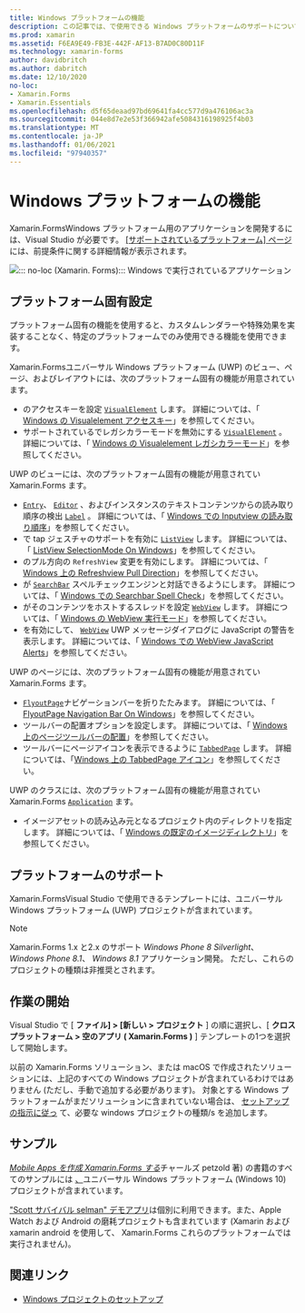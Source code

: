 ```yaml
---
title: Windows プラットフォームの機能
description: この記事では、で使用できる Windows プラットフォームのサポートについて説明 Xamarin.Forms します。
ms.prod: xamarin
ms.assetid: F6EA9E49-FB3E-442F-AF13-B7AD0C80D11F
ms.technology: xamarin-forms
author: davidbritch
ms.author: dabritch
ms.date: 12/10/2020
no-loc:
- Xamarin.Forms
- Xamarin.Essentials
ms.openlocfilehash: d5f65deaad97bd69641fa4cc577d9a476106ac3a
ms.sourcegitcommit: 044e8d7e2e53f366942afe5084316198925f4b03
ms.translationtype: MT
ms.contentlocale: ja-JP
ms.lasthandoff: 01/06/2021
ms.locfileid: "97940357"
---
```

# <a name="windows-platform-features"></a>Windows プラットフォームの機能

Xamarin.FormsWindows プラットフォーム用のアプリケーションを開発するには、Visual Studio が必要です。 [ [サポートされているプラットフォーム] ページ](~/get-started/supported-platforms.md) には、前提条件に関する詳細情報が表示されます。

![::: no-loc (Xamarin. Forms)::: Windows で実行されているアプリケーション](images/allhanselman.png)

## <a name="platform-specifics"></a>プラットフォーム固有設定

プラットフォーム固有の機能を使用すると、カスタムレンダラーや特殊効果を実装することなく、特定のプラットフォームでのみ使用できる機能を使用できます。

Xamarin.Formsユニバーサル Windows プラットフォーム (UWP) のビュー、ページ、およびレイアウトには、次のプラットフォーム固有の機能が用意されています。

- のアクセスキーを設定 [`VisualElement`](xref:Xamarin.Forms.VisualElement) します。 詳細については、「 [Windows の Visualelement アクセスキー](visualelement-access-keys.md)」を参照してください。
- サポートされているでレガシカラーモードを無効にする [`VisualElement`](xref:Xamarin.Forms.VisualElement) 。 詳細については、「 [Windows の Visualelement レガシカラーモード](legacy-color-mode.md)」を参照してください。

UWP のビューには、次のプラットフォーム固有の機能が用意されてい Xamarin.Forms ます。

- [`Entry`](xref:Xamarin.Forms.Entry)、 [`Editor`](xref:Xamarin.Forms.Editor) 、およびインスタンスのテキストコンテンツからの読み取り順序の検出 [`Label`](xref:Xamarin.Forms.Label) 。 詳細については、「 [Windows での Inputview の読み取り順序](inputview-reading-order.md)」を参照してください。
- で tap ジェスチャのサポートを有効に [`ListView`](xref:Xamarin.Forms.ListView) します。 詳細については、「 [ListView SelectionMode On Windows](listview-selectionmode.md)」を参照してください。
- のプル方向の `RefreshView` 変更を有効にします。 詳細については、「 [Windows 上の Refreshview Pull Direction](refreshview-pulldirection.md)」を参照してください。
- が [`SearchBar`](xref:Xamarin.Forms.SearchBar) スペルチェックエンジンと対話できるようにします。 詳細については、「 [Windows での Searchbar Spell Check](searchbar-spell-check.md)」を参照してください。
- がそのコンテンツをホストするスレッドを設定 [`WebView`](xref:Xamarin.Forms.WebView) します。 詳細については、「 [Windows の WebView 実行モード](webview-executionmode.md)」を参照してください。
- を有効にして、 [`WebView`](xref:Xamarin.Forms.WebView) UWP メッセージダイアログに JavaScript の警告を表示します。 詳細については、「 [Windows での WebView JavaScript Alerts](webview-javascript-alert.md)」を参照してください。

UWP のページには、次のプラットフォーム固有の機能が用意されてい Xamarin.Forms ます。

- [`FlyoutPage`](xref:Xamarin.Forms.FlyoutPage)ナビゲーションバーを折りたたみます。 詳細については、「 [FlyoutPage Navigation Bar On Windows](flyoutpage-navigation-bar.md)」を参照してください。
- ツールバーの配置オプションを設定します。 詳細については、「 [Windows 上のページツールバーの配置](page-toolbar-placement.md)」を参照してください。
- ツールバーにページアイコンを表示できるように [`TabbedPage`](xref:Xamarin.Forms.TabbedPage) します。 詳細については、「[Windows 上の TabbedPage アイコン](tabbedpage-icons.md)」を参照してください。

UWP のクラスには、次のプラットフォーム固有の機能が用意されてい Xamarin.Forms [`Application`](xref:Xamarin.Forms.Application) ます。

- イメージアセットの読み込み元となるプロジェクト内のディレクトリを指定します。 詳細については、「 [Windows の既定のイメージディレクトリ](default-image-directory.md)」を参照してください。

## <a name="platform-support"></a>プラットフォームのサポート

Xamarin.FormsVisual Studio で使用できるテンプレートには、ユニバーサル Windows プラットフォーム (UWP) プロジェクトが含まれています。

> [!NOTE]
> Xamarin.Forms 1.x と2.x のサポート _Windows Phone 8 Silverlight_、 _Windows Phone 8.1_、 _Windows 8.1_ アプリケーション開発。 ただし、これらのプロジェクトの種類は非推奨とされます。

## <a name="getting-started"></a>作業の開始

Visual Studio で [ **ファイル] > [新しい > プロジェクト** ] の順に選択し、[ **クロスプラットフォーム > 空のアプリ ( Xamarin.Forms )** ] テンプレートの1つを選択して開始します。

以前の Xamarin.Forms ソリューション、または macOS で作成されたソリューションには、上記のすべての Windows プロジェクトが含まれているわけではありません (ただし、手動で追加する必要があります)。 対象とする Windows プラットフォームがまだソリューションに含まれていない場合は、 [セットアップの指示に従っ](installation/index.md) て、必要な windows プロジェクトの種類/s を追加します。

## <a name="samples"></a>サンプル

[*Mobile Apps を作成 Xamarin.Forms する*](~/xamarin-forms/creating-mobile-apps-xamarin-forms/index.md)チャールズ petzold 著) の書籍のすべてのサンプルには [、](https://github.com/xamarin/xamarin-forms-book-preview-2)ユニバーサル Windows プラットフォーム (Windows 10) プロジェクトが含まれています。

["Scott サバイバル selman" デモアプリ](https://github.com/jamesmontemagno/Hanselman.Forms)は個別に利用できます。また、Apple Watch および Android の磨耗プロジェクトも含まれています (Xamarin および xamarin android を使用して、 Xamarin.Forms これらのプラットフォームでは実行されません)。

## <a name="related-links"></a>関連リンク

- [Windows プロジェクトのセットアップ](~/xamarin-forms/platform/windows/installation/index.md)
